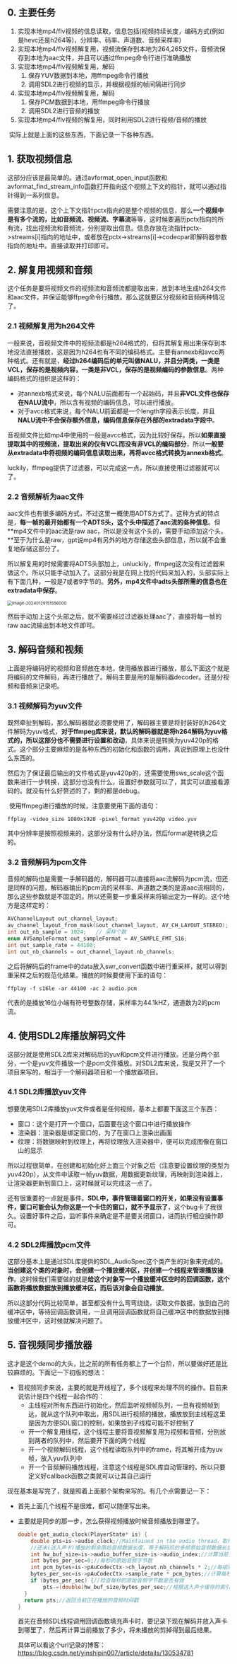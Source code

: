 ## 0. 主要任务

1. 实现本地mp4/flv视频的信息读取，信息包括(视频持续长度，编码方式(例如是hevc还是h264等)，分辨率、码率、声道数、音频采样率)
2. 实现本地mp4/flv视频解复用，视频流保存到本地为264,265文件，音频流保存到本地为aac文件，并且可以通过ffmpeg命令行进行准确播放
3. 实现本地mp4/flv视频解复用，解码
   1. 保存YUV数据到本地，用ffmpeg命令行播放
   2. 调用SDL2进行视频的显示，并根据视频的帧间隔进行同步
4. 实现本地mp4/flv视频解复用，解码
   1.  保存PCM数据到本地，用ffmpeg命令行播放
   2. 调用SDL2进行音频的播放
5. 实现本地mp4/flv视频的解复用，同时利用SDL2进行视频/音频的播放  

​	实际上就是上面的这些东西，下面记录一下各种东西。

## 1. 获取视频信息

​	这部分应该是最简单的。通过avformat_open_input函数和avformat_find_stream_info函数打开指向这个视频上下文的指针，就可以通过指针得到一系列信息。

​	需要注意的是，这个上下文指针pctx指向的是整个视频的信息，那么**一个视频中是有多个流的，比如音频流、视频流、字幕流**等等，这时候要遍历pctx指向的所有流，找出视频流和音频流，分别提取出信息。信息存放在流指针pctx->streams[i]指向的地址中，或者放在pctx->streams[i]->codecpar即解码器参数指向的地址中。直接读取并打印即可。

## 2. 解复用视频和音频

​	这个任务是要将视频文件的视频流和音频流都提取出来，放到本地生成h264文件和aac文件，并保证能够ffpeg命令行播放。那么这就要区分视频和音频两种情况了。

### 2.1 视频解复用为h264文件

​	一般来说，音视频文件中的视频流都是h264格式的，但将其解复用出来保存到本地没法直接播放，这是因为h264也有不同的编码格式。主要有annexb和avcc两种格式。还有就是，**经过h264编码后的单元叫做NALU，并且分两类，一类是VCL，保存的是视频内容，一类是非VCL，保存的是视频编码的参数信息**。两种编码格式的组织是这样的：

+ 对annexb格式来说，每个NALU前面都有一个起始码，并且**非VCL文件也保存在NALU流中**，所以含有视频的编码信息，可以进行播放。
+ 对于avcc格式来说，每个NALU前面都是一个length字段表示长度，并且**NALU流中不会保存额外信息，编码信息保存在外部的extradata字段中**。

​	音视频文件比如mp4中使用的一般是avcc格式，因为比较好保存。所以**如果直接提取其中的视频流，提取出来的仅有VCL而没有非VCL的编码部分**，所以**一般要从extradata中将视频的编码信息读取出来，再将avcc格式转换为annexb格式**。

​	luckily，ffmpeg提供了过滤器，可以完成这一点，所以直接使用过滤器就可以了。

### 2.2 音频解析为aac文件

​	aac文件也有很多编码方式，不过这里一概使用ADTS方式了。这种方式的特点是，**每一帧的最开始都有一个ADTS头，这个头中描述了aac流的各种信息**。但**mp4文件中的aac流是raw aac，所以是没有这个头的，需要手动添加这个头。**至于为什么是raw，gpt说mp4有另外的地方存储这些头部信息，所以就不会重复地存储这部分了。

​	所以解复用的时候需要将ADTS头部加上，unluckily，ffmpeg这次没有过滤器来做这个。所以只能手动加入了。这部分我是在网上找的代码来加入的，头部实际上有下面几种，一般是7或者9字节的。**另外，mp4文件中adts头部所需的信息也在extradata中保存**。

<img src="demo记录.assets/image-20240129151556000.png" alt="image-20240129151556000" style="zoom:67%;" />

​	然后手动加上这个头部之后，就不需要经过过滤器处理aac了，直接将每一帧的raw aac流输出到本地文件即可。

## 3. 解码音频和视频

​	上面是将编码好的视频和音频放在本地，使用播放器进行播放，那么下面这个就是将编码的文件解码，再进行播放了。解码主要是用的是解码器decoder。还是分视频和音频来记录吧。

### 3.1 视频解码为yuv文件

​	既然牵扯到解码，那么解码器就必须要使用了，解码器主要是将封装好的h264文件解码为yuv格式，**对于ffmpeg库来说，默认的解码器就是将h264解码为yuv格式的，所以这部分也不需要进行设置和改动**，具体来说是转换为yuv420p的格式。这个部分主要麻烦的是各种东西的初始化和函数的调用，真说到原理上也没什么东西的。

​	然后为了保证最后输出的文件格式是yuv420p的，还需要使用sws_scale这个函数来进行一步转换，这部分也没有什么，设置好参数就可以了，其实可以直接看源码的。就没有什么好赘述的了，剩的都是debug。

​	使用ffmpeg进行播放的时候，注意要使用下面的语句：

```ffmpeg
ffplay -video_size 1080x1920 -pixel_format yuv420p video.yuv
```

​	其中分辨率是按照视频来的，这部分没有什么好办法，然后format是转换之后的。

### 3.2 音频解码为pcm文件

​	音频的解码也是需要一手解码器的，解码器可以直接将aac流解码为pcm流，但还是同样的问题，解码器输出的pcm流的采样率、声道数之类的是源aac流相同的，那么这些参数就是不固定的。所以还需要一步重采样来将输出定为一样的。这个地方是这样定的：

```c++
AVChannelLayout out_channel_layout;
av_channel_layout_from_mask(&out_channel_layout, AV_CH_LAYOUT_STEREO);
int out_nb_sample = 1024;   // 采样个数
enum AVSampleFormat out_sampleFormat = AV_SAMPLE_FMT_S16;
int out_sample_rate = 44100;
int out_nb_channels = out_channel_layout.nb_channels;
```

​	之后将解码后的frame中的data放入swr_convert函数中进行重采样，就可以得到重采样之后的规范化结果。播放的时候要使用下面的语句：

```ffmpeg
ffplay -f s16le -ar 44100 -ac 2 audio.pcm
```

​	代表的是播放16位小端有符号整数存储，采样率为44.1kHZ，通道数为2的pcm流。

## 4. 使用SDL2库播放解码文件

​	这部分就是使用SDL2库来对解码后的yuv和pcm文件进行播放。还是分两个部分，一个是yuv文件播放一个是pcm文件播放。对SDL2库来说，我是又开了一个项目来写的，相当于一个解码器项目和一个播放器项目。

### 4.1 SDL2库播放yuv文件

​	想要使用SDL2库播放yuv文件或者是任何视频，基本上都要下面这三个东西：

+ 窗口：这个是打开一个窗口，后面要在这个窗口中进行播放操作
+ 渲染器：渲染器是绑定窗口的，为了在窗口上渲染出画面
+ 纹理：将数据映射到纹理上，再将纹理放入渲染器中，便可以完成图像在窗口山的显示

​	所以过程很简单，在创建和初始化好上面三个对象之后（注意要设置纹理的类型为yuv420p），从文件中读取一帧yuv数据，用数据更新纹理，再映射到渲染器上，让渲染器更新到窗口上，这时候就可以完成这一点了。

​	还有很重要的一点就是事件。**SDL中，事件管理着窗口的开关，如果没有设置事件，窗口可能会认为你这是一个卡住的窗口，就不予显示了**，这个bug卡了我很久。设置好事件之后，监听事件来确定是不是要关闭窗口，进而执行相应操作即可。

### 4.2 SDL2库播放pcm文件

​	这部分基本上是通过SDL库提供的SDL_AudioSpec这个类产生的对象来完成的。**当创建这个类的对象时，会创建一个播放缓冲区，并创建一个线程来管理播放操作**。这时候我们需要做的就是**给这个对象写一个播放缓冲区空时的回调函数，这个函数将播放数据放到播放缓冲区，而后该对象会自动播放**。

​	所以这部分代码比较简单，甚至都没有什么弯弯绕绕，读取文件数据，放到自己的缓冲区中，等待回调函数调用，一旦调用回调函数就将自己缓冲区中的数据放到播放缓冲区中，这时候就解决问题了。

## 5. 音视频同步播放器

​	这才是这个demo的大头，比之前的所有任务都上了一个台阶，所以要做好还是比较麻烦的。下面记一下初版的想法：

+ 音视频同步来说，主要的就是开线程了，多个线程来处理不同的操作。目前来说估计是四个线程一起合作的：
  + 主线程对所有东西进行初始化，然后监听视频帧队列，一旦有视频帧到达，就从这个队列中取出，用SDL进行视频的播放，播放放到主线程这里是因为方便SDL窗口的控制，如果放到子线程可能不好控制了
  + 开一个解复用线程，这个线程主要将音视频解复用为视频和音频，分别放到两者的队列中，然后要开下面的两个线程
  + 开一个视频解码线程，这个线程读取队列中的frame，将其解开成为yuv帧，放入yuv队列中
  + 开一个音频解码播放线程，注意这个线程是SDL库自动管理的，所以只要定义好callback函数之类就可以让其自己运行

​	现在基本是写完了，就是照着上面那个架构来写的。有几个点需要记一下：

+ 首先上面几个线程不是很难，都可以随便写出来。

+ 主要就是同步的那一步，怎么获得视频播放时候音频播放到哪里了。

  ```c++
  double get_audio_clock(PlayerState* is) {
      double pts=is->audio_clock;//Maintained in the audio thread，取得解码操作完成时的当前播放时间戳
      //还未(送入声卡)播放的剩余原始音频数据长度，等于解码后的多帧原始音频数据长度-累计送入声卡的长度
      int hw_buf_size=is->audio_buffer_size-is->audio_index;//计算当前音频解码数据缓存索引位置
      int bytes_per_sec=0;//每秒的原始音频字节数
      int pcm_bytes=is->pAuCodecCtx->ch_layout.nb_channels * 2;//每组原始音频数据字节数=声道数*每声道数据字节数
      bytes_per_sec=is->pAuCodecCtx->sample_rate * pcm_bytes;//计算每秒的原始音频字节数
      if (bytes_per_sec) {//检查每秒的原始音频字节数是否有效
          pts-=(double)hw_buf_size/bytes_per_sec;//根据送入声卡缓存的索引位置，往前倒推计算当前时刻的音频播放时间戳pts
    }
    return pts;//返回当前正在播放的音频时间戳
  }
  ```

  ​	首先在音频SDL线程调用回调函数填充声卡时，要记录下现在解码并放入声卡到哪里了，然后再计算当前播放了多少，将未播放的剪掉得到最后结果。

  具体可以看这个url记录的博客：https://blog.csdn.net/yinshipin007/article/details/130534781





